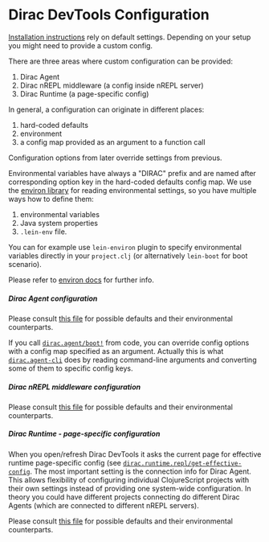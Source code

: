 # Dirac DevTools Configuration

[Installation instructions](installation.md) rely on default settings.
Depending on your setup you might need to provide a custom config.

There are three areas where custom configuration can be provided:

1. Dirac Agent
2. Dirac nREPL middleware (a config inside nREPL server)
3. Dirac Runtime (a page-specific config)

In general, a configuration can originate in different places:

1. hard-coded defaults
2. environment
3. a config map provided as an argument to a function call

Configuration options from later override settings from previous.

Environmental variables have always a "DIRAC" prefix and are named after corresponding option key in the hard-coded defaults config map.
We use the [environ library](https://github.com/weavejester/environ) for reading environmental settings, so you have multiple ways how to define them:

1. environmental variables
2. Java system properties
3. `.lein-env` file.

You can for example use `lein-environ` plugin to specify environmental variables directly in your `project.clj`
(or alternatively `lein-boot` for boot scenario).

Please refer to [environ docs](https://github.com/weavejester/environ) for further info.

##### Dirac Agent configuration

Please consult [this file](https://github.com/binaryage/dirac/blob/master/src/agent/dirac/agent/config.clj) for possible
defaults and their environmental counterparts.

If you call [`dirac.agent/boot!`](https://github.com/binaryage/dirac/blob/master/src/agent/dirac/agent.clj) from code,
 you can override config options with a config map specified as an argument. Actually this is what
 [`dirac.agent-cli`](https://github.com/binaryage/dirac/blob/master/src/agent/dirac/agent_cli.clj) does by reading
command-line arguments and converting some of them to specific config keys.

##### Dirac nREPL middleware configuration

Please consult [this file](https://github.com/binaryage/dirac/blob/master/src/nrepl/dirac/nrepl/config.clj) for possible
defaults and their environmental counterparts.

##### Dirac Runtime - page-specific configuration

When you open/refresh Dirac DevTools it asks the current page for effective runtime page-specific config
(see [`dirac.runtime.repl/get-effective-config`](https://github.com/binaryage/dirac/blob/master/src/runtime/dirac/runtime/repl.cljs).
The most important setting is the connection info for Dirac Agent. This allows flexibility of configuring individual
ClojureScript projects with their own settings instead of providing one system-wide configuration. In theory
you could have different projects connecting do different Dirac Agents (which are connected to different nREPL servers).

Please consult [this file](https://github.com/binaryage/dirac/blob/master/src/runtime/dirac/runtime/prefs.cljs) for possible
defaults and their environmental counterparts.
